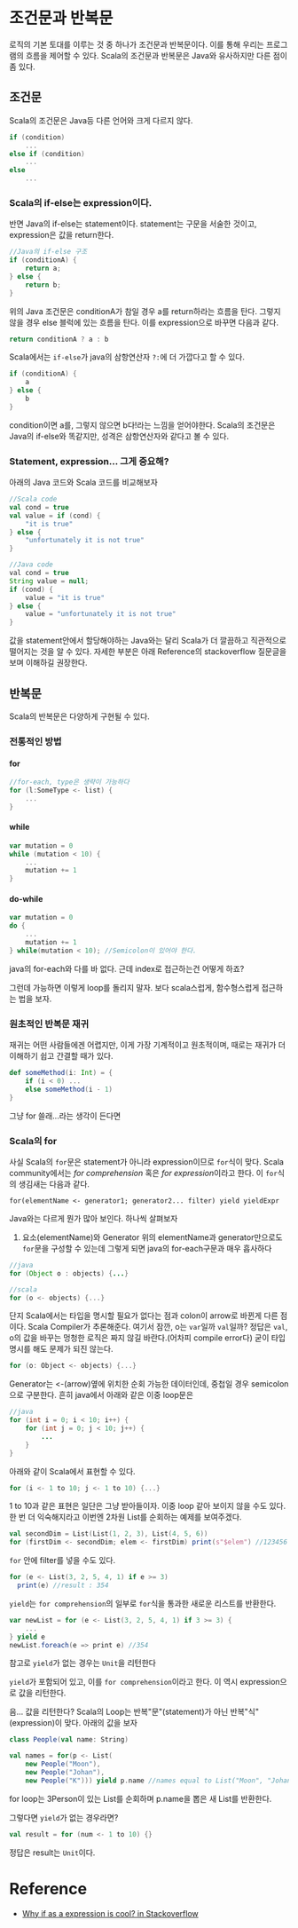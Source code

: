 # 조건문과 반복문
로직의 기본 토대를 이루는 것 중 하나가 조건문과 반복문이다. 이를 통해 우리는 프로그램의 흐름을 제어할 수 있다. Scala의 조건문과 반복문은 Java와 유사하지만 다른 점이 좀 있다.

## 조건문
Scala의 조건문은 Java등 다른 언어와 크게 다르지 않다.
```scala
if (condition)
    ...
else if (condition)
    ...
else
    ...
```

### Scala의 if-else는 expression이다.
반면 Java의 if-else는 statement이다. statement는 구문을 서술한 것이고, expression은 값을 return한다. 
```java
//Java의 if-else 구조
if (conditionA) {
    return a;
} else {
    return b;
}
```
위의 Java 조건문은 conditionA가 참일 경우 a를 return하라는 흐름을 탄다. 그렇지 않을 경우 else 블럭에 있는 흐름을 탄다. 이를 expression으로 바꾸면 다음과 같다.
```java
return conditionA ? a : b
```

Scala에서는 `if-else`가 java의 삼항연산자 `?:`에 더 가깝다고 할 수 있다.
```scala
if (conditionA) {
    a
} else {
    b
}
```
condition이면 a를, 그렇지 않으면 b다!라는 느낌을 얻어야한다. Scala의 조건문은 Java의 if-else와 똑같지만, 성격은 삼항연산자와 같다고 볼 수 있다.

### Statement, expression... 그게 중요해?
아래의 Java 코드와 Scala 코드를 비교해보자
```scala
//Scala code
val cond = true
val value = if (cond) {
    "it is true"
} else {
    "unfortunately it is not true"
}
```
```java
//Java code
val cond = true
String value = null;
if (cond) {
    value = "it is true"
} else {
    value = "unfortunately it is not true"
}
```
값을 statement안에서 할당해야하는 Java와는 달리 Scala가 더 깔끔하고 직관적으로 떨어지는 것을 알 수 있다.
자세한 부분은 아래 Reference의 stackoverflow 질문글을 보며 이해하길 권장한다.

## 반복문
Scala의 반복문은 다양하게 구현될 수 있다.
### 전통적인 방법
#### for
```scala
//for-each, type은 생략이 가능하다
for (l:SomeType <- list) {
    ...
}
```
#### while
```scala
var mutation = 0
while (mutation < 10) {
    ...
    mutation += 1
}
```
#### do-while
```scala
var mutation = 0
do {
    ...
    mutation += 1
} while(mutation < 10); //Semicolon이 있어야 한다.
```
java의 for-each와 다를 바 없다.
근데 index로 접근하는건 어떻게 하죠?

그런데 가능하면 이렇게 loop를 돌리지 말자. 보다 scala스럽게, 함수형스럽게 접근하는 법을 보자.

### 원초적인 반복문 재귀
재귀는 어떤 사람들에겐 어렵지만, 이게 가장 기계적이고 원초적이며, 때로는 재귀가 더 이해하기 쉽고 간결할 때가 있다.
```scala
def someMethod(i: Int) = {
    if (i < 0) ...
    else someMethod(i - 1)
}
```
그냥 for 쓸래...라는 생각이 든다면

### Scala의 for
사실 Scala의 `for`문은 statement가 아니라 expression이므로 `for`식이 맞다. Scala community에서는 *for comprehension* 혹은 *for expression*이라고 한다. 이 `for`식의 생김새는 다음과 같다.
```
for(elementName <- generator1; generator2... filter) yield yieldExpr
```
Java와는 다르게 뭔가 많아 보인다. 하나씩 살펴보자

1. 요소(elementName)와 Generator
위의 elementName과 generator만으로도 `for`문을 구성할 수 있는데 그렇게 되면 java의 for-each구문과 매우 흡사하다
```java
//java
for (Object o : objects) {...}
```
```scala
//scala
for (o <- objects) {...}
```
단지 Scala에서는 타입을 명시할 필요가 없다는 점과 colon이 arrow로 바뀐게 다른 점이다. Scala Compiler가 추론해준다. 여기서 잠깐, o는 `var`일까 `val`일까?
정답은 `val`, o의 값을 바꾸는 멍청한 로직은 짜지 않길 바란다.(어차피 compile error다) 굳이 타입 명시를 해도 문제가 되진 않는다.
```scala
for (o: Object <- objects) {...}
```
Generator는 <-(arrow)옆에 위치한 순회 가능한 데이터인데, 중첩일 경우 semicolon으로 구분한다. 흔히 java에서 아래와 같은 이중 loop문은
```java
//java
for (int i = 0; i < 10; i++) {
    for (int j = 0; j < 10; j++) {
        ...
    }
}
```
아래와 같이 Scala에서 표현할 수 있다.
```scala
for (i <- 1 to 10; j <- 1 to 10) {...}
```
1 to 10과 같은 표현은 일단은 그냥 받아들이자. 이중 loop 같아 보이지 않을 수도 있다. 한 번 더 익숙해지라고 이번엔 2차원 List를 순회하는 예제를 보여주겠다.
```scala
val secondDim = List(List(1, 2, 3), List(4, 5, 6))
for (firstDim <- secondDim; elem <- firstDim) print(s"$elem") //123456
```

`for` 안에 filter를 넣을 수도 있다.
```scala
for (e <- List(3, 2, 5, 4, 1) if e >= 3)
  print(e) //result : 354
```  
`yield`는 `for comprehension`의 일부로 `for`식을 통과한 새로운 리스트를 반환한다.

```scala
var newList = for (e <- List(3, 2, 5, 4, 1) if 3 >= 3) {
    ...
} yield e
newList.foreach(e => print e) //354
```

참고로 `yield`가 없는 경우는 `Unit`을 리턴한다


`yield`가 포함되어 있고, 이를 `for comprehension`이라고 한다. 이 역시 expression으로 값을 리턴한다.

음... 값을 리턴한다? Scala의 Loop는 반복"문"(statement)가 아닌 반복"식"(expression)이 맞다. 아래의 값을 보자
```scala
class People(val name: String)

val names = for(p <- List(
    new People("Moon"), 
    new People("Johan"), 
    new People("K"))) yield p.name //names equal to List("Moon", "Johan", "K")
```
for loop는 3Person이 있는 List를 순회하며 p.name을 뽑은 새 List를 반환한다.

그렇다면 `yield`가 없는 경우라면?
```scala
val result = for (num <- 1 to 10) {}
```
정답은 result는 `Unit`이다.

# Reference
- [Why if as a expression is cool? in Stackoverflow](https://stackoverflow.com/questions/35399135/why-if-as-expression-not-statement-is-cool)